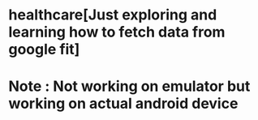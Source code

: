 # healthcare[Just exploring and learning how to fetch data from google fit]
# Note : Not working on emulator but working on actual android device
